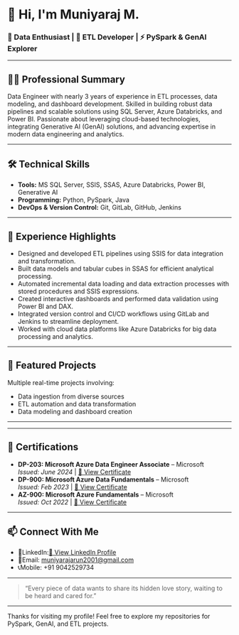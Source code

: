 # 👋 Hi, I'm Muniyaraj M.

### 🧠 Data Enthusiast | 🔄 ETL Developer | ⚡ PySpark & GenAI Explorer

---

## 👨‍💻 Professional Summary
Data Engineer with nearly 3 years of experience in ETL processes, data modeling, and dashboard development. Skilled in building robust data pipelines and scalable solutions using SQL Server, Azure Databricks, and Power BI. Passionate about leveraging cloud-based technologies, integrating Generative AI (GenAI) solutions, and advancing expertise in modern data engineering and analytics.

---

## 🛠️ Technical Skills
- **Tools:** MS SQL Server, SSIS, SSAS, Azure Databricks, Power BI, Generative AI  
- **Programming:** Python, PySpark, Java  
- **DevOps & Version Control:** Git, GitLab, GitHub, Jenkins  

---

## 💼 Experience Highlights
- Designed and developed ETL pipelines using SSIS for data integration and transformation.  
- Built data models and tabular cubes in SSAS for efficient analytical processing.  
- Automated incremental data loading and data extraction processes with stored procedures and SSIS expressions.  
- Created interactive dashboards and performed data validation using Power BI and DAX.  
- Integrated version control and CI/CD workflows using GitLab and Jenkins to streamline deployment.  
- Worked with cloud data platforms like Azure Databricks for big data processing and analytics.  

---

## 🚀 Featured Projects
Multiple real-time projects involving:
- Data ingestion from diverse sources  
- ETL automation and data transformation  
- Data modeling and dashboard creation  

---

---

## 📜 Certifications
- **DP-203: Microsoft Azure Data Engineer Associate** – Microsoft  
  _Issued: June 2024_ | [🔗 View Certificate](https://learn.microsoft.com/api/credentials/share/en-us/MMuniyarajCognizant-7365/D1ABD06A0D7C98BE?sharingId=53A3EC5AAB0B9E0F)
- **DP-900: Microsoft Azure Data Fundamentals** – Microsoft  
  _Issued: Feb 2023_ | [🔗 View Certificate](https://learn.microsoft.com/api/credentials/share/en-us/MMuniyarajCognizant-7365/594413885CA80B7E?sharingId=53A3EC5AAB0B9E0F)
- **AZ-900: Microsoft Azure Fundamentals** – Microsoft  
  _Issued: Oct 2022_ | [🔗 View Certificate](https://learn.microsoft.com/api/credentials/share/en-us/MMuniyarajCognizant-7365/560BF881B6A4EF82?sharingId=53A3EC5AAB0B9E0F)

---

## 📫 Connect With Me
- 💼LinkedIn:[🔗 View LinkedIn Profile](https://www.linkedin.com/in/muniy-a-raj-m-24a720207)
- 📧Email: muniyarajarun2001@gmail.com  
- 📞Mobile: +91 9042529734  

---

>“Every piece of data wants to share its hidden love story, waiting to be heard and cared for.”

---

Thanks for visiting my profile! Feel free to explore my repositories for PySpark, GenAI, and ETL projects.

